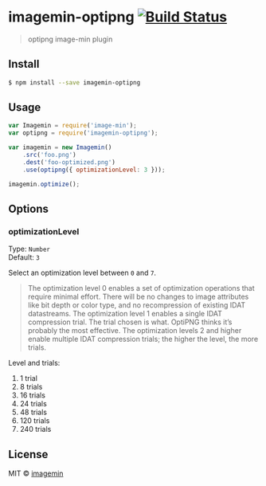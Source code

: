 # imagemin-optipng [![Build Status](https://travis-ci.org/kevvaimagemin/imagemin-optipng.svg?branch=master)](https://travis-ci.org/imagemin/imagemin-optipng)

> optipng image-min plugin


## Install

```sh
$ npm install --save imagemin-optipng
```


## Usage

```js
var Imagemin = require('image-min');
var optipng = require('imagemin-optipng');

var imagemin = new Imagemin()
	.src('foo.png')
	.dest('foo-optimized.png')
	.use(optipng({ optimizationLevel: 3 }));

imagemin.optimize();
```


## Options

### optimizationLevel

Type: `Number`  
Default: `3`

Select an optimization level between `0` and `7`.

> The optimization level 0 enables a set of optimization operations that require minimal effort. There will be no changes to image attributes like bit depth or color type, and no recompression of existing IDAT datastreams. The optimization level 1 enables a single IDAT compression trial. The trial chosen is what. OptiPNG thinks it’s probably the most effective. The optimization levels 2 and higher enable multiple IDAT compression trials; the higher the level, the more trials.

Level and trials:

1. 1 trial
2. 8 trials
3. 16 trials
4. 24 trials
5. 48 trials
6. 120 trials
7. 240 trials


## License

MIT © [imagemin](https://github.com/imagemin)
